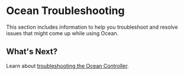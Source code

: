 # Ocean Troubleshooting

This section includes information to help you troubleshoot and resolve issues that might come up while using Ocean.

## What's Next?

Learn about [troubleshooting the Ocean Controller](ocean/troubleshooting/troubleshoot-controller.md).

